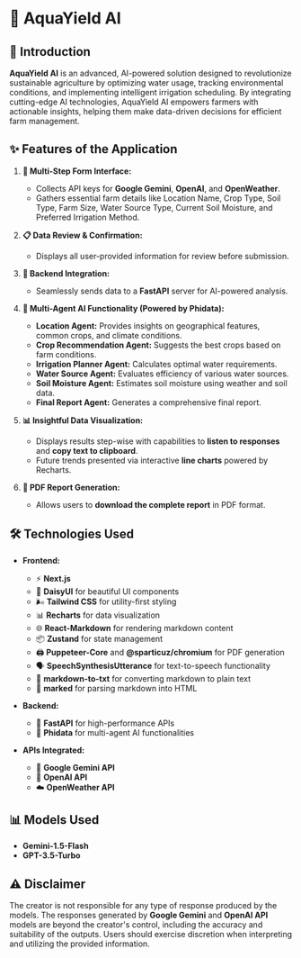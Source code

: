 # 🌊 AquaYield AI

## 🚀 Introduction

**AquaYield AI** is an advanced, AI-powered solution designed to revolutionize sustainable agriculture by optimizing water usage, tracking environmental conditions, and implementing intelligent irrigation scheduling. By integrating cutting-edge AI technologies, AquaYield AI empowers farmers with actionable insights, helping them make data-driven decisions for efficient farm management.

## ✨ Features of the Application

1. **📝 Multi-Step Form Interface:**  
   - Collects API keys for **Google Gemini**, **OpenAI**, and **OpenWeather**.  
   - Gathers essential farm details like Location Name, Crop Type, Soil Type, Farm Size, Water Source Type, Current Soil Moisture, and Preferred Irrigation Method.

2. **📋 Data Review & Confirmation:**  
   - Displays all user-provided information for review before submission.

3. **🔗 Backend Integration:**  
   - Seamlessly sends data to a **FastAPI** server for AI-powered analysis.

4. **🤖 Multi-Agent AI Functionality (Powered by Phidata):**  
   - **Location Agent:** Provides insights on geographical features, common crops, and climate conditions.  
   - **Crop Recommendation Agent:** Suggests the best crops based on farm conditions.  
   - **Irrigation Planner Agent:** Calculates optimal water requirements.  
   - **Water Source Agent:** Evaluates efficiency of various water sources.  
   - **Soil Moisture Agent:** Estimates soil moisture using weather and soil data.  
   - **Final Report Agent:** Generates a comprehensive final report.

5. **📊 Insightful Data Visualization:**  
   - Displays results step-wise with capabilities to **listen to responses** and **copy text to clipboard**.  
   - Future trends presented via interactive **line charts** powered by Recharts.

6. **📄 PDF Report Generation:**  
   - Allows users to **download the complete report** in PDF format.

## 🛠️ Technologies Used

- **Frontend:**  
  - ⚡ **Next.js**  
  - 🎨 **DaisyUI** for beautiful UI components  
  - 🌬️ **Tailwind CSS** for utility-first styling  
  - 📊 **Recharts** for data visualization  
  - 🌐 **React-Markdown** for rendering markdown content  
  - 📦 **Zustand** for state management  
  - 🖨️ **Puppeteer-Core** and **@sparticuz/chromium** for PDF generation  
  - 🗣️ **SpeechSynthesisUtterance** for text-to-speech functionality  
  - 📄 **markdown-to-txt** for converting markdown to plain text  
  - 📝 **marked** for parsing markdown into HTML

- **Backend:**  
  - 🚀 **FastAPI** for high-performance APIs  
  - 🤖 **Phidata** for multi-agent AI functionalities

- **APIs Integrated:**  
  - 🤖 **Google Gemini API**  
  - 🧠 **OpenAI API**  
  - ☁️ **OpenWeather API**

## 📊 Models Used

- **Gemini-1.5-Flash**  
- **GPT-3.5-Turbo**

## ⚠️ Disclaimer

The creator is not responsible for any type of response produced by the models. The responses generated by **Google Gemini** and **OpenAI API** models are beyond the creator's control, including the accuracy and suitability of the outputs. Users should exercise discretion when interpreting and utilizing the provided information.

